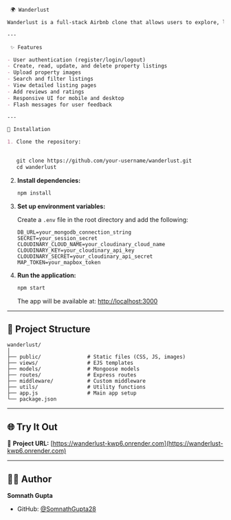 ````markdown
 🌍 Wanderlust

Wanderlust is a full-stack Airbnb clone that allows users to explore, list, and book vacation rentals around the world. Built using Node.js, Express, MongoDB, and EJS, it delivers a seamless and responsive user experience.

---

 ✨ Features

- User authentication (register/login/logout)
- Create, read, update, and delete property listings
- Upload property images
- Search and filter listings
- View detailed listing pages
- Add reviews and ratings
- Responsive UI for mobile and desktop
- Flash messages for user feedback

---

🚀 Installation

1. Clone the repository:

   
   git clone https://github.com/your-username/wanderlust.git
   cd wanderlust
````

2. **Install dependencies:**

   ```bash
   npm install
   ```

3. **Set up environment variables:**

   Create a `.env` file in the root directory and add the following:

   ```env
   DB_URL=your_mongodb_connection_string
   SECRET=your_session_secret
   CLOUDINARY_CLOUD_NAME=your_cloudinary_cloud_name
   CLOUDINARY_KEY=your_cloudinary_api_key
   CLOUDINARY_SECRET=your_cloudinary_api_secret
   MAP_TOKEN=your_mapbox_token
   ```

4. **Run the application:**

   ```bash
   npm start
   ```

   The app will be available at: [http://localhost:3000](http://localhost:3000)

---

## 📂 Project Structure

```
wanderlust/
│
├── public/               # Static files (CSS, JS, images)
├── views/                # EJS templates
├── models/               # Mongoose models
├── routes/               # Express routes
├── middleware/           # Custom middleware
├── utils/                # Utility functions
├── app.js                # Main app setup
└── package.json
```

---

## 🌐 Try It Out

🔗 **Project URL:** [https://wanderlust-kwp6.onrender.com](https://wanderlust-kwp6.onrender.com)

---

## 🧑‍💻 Author

**Somnath Gupta**

* GitHub: [@SomnathGupta28](https://github.com/SomnathGupta28)

